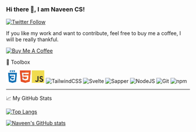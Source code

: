 ### Hi there 👋, I am Naveen CS!

[![Twitter Follow](https://img.shields.io/twitter/follow/MrNaveenCS?label=People%20following%20me%20on%20Twitter&style=social)](https://twitter.com/intent/follow?screen_name=MrNaveenCS)

If you like my work and want to contribute, feel free to buy me a coffee, I will be really thankful.

<a href="https://www.buymeacoffee.com/naveencs" target="_blank"><img src="https://cdn.buymeacoffee.com/buttons/default-yellow.png" alt="Buy Me A Coffee" height="50" ></a>

🧰 Toolbox

<img src="https://github.com/devicons/devicon/blob/master/icons/css3/css3-plain-wordmark.svg" alt="CSS" height="35"/><img src="https://github.com/devicons/devicon/blob/master/icons/html5/html5-original.svg" alt="HTML" height="35"/><img src="https://github.com/devicons/devicon/blob/master/icons/javascript/javascript-original.svg" alt="JavaScript" height="35"/> 
<img src="https://cdn.worldvectorlogo.com/logos/tailwindcss.svg" alt="TailwindCSS" height="35"/> 
<img src="https://upload.wikimedia.org/wikipedia/commons/1/1b/Svelte_Logo.svg" alt="Svelte" height="35"/> 
<img src="https://sapper.svelte.dev/sapper-logo.svg" alt="Sapper" height="35"/> 
<img src="https://upload.wikimedia.org/wikipedia/commons/d/d9/Node.js_logo.svg" alt="NodeJS" height="35"/>
<img src="https://upload.wikimedia.org/wikipedia/commons/e/e0/Git-logo.svg" alt="Git" height="35"/>
<img src="https://upload.wikimedia.org/wikipedia/commons/d/db/Npm-logo.svg" alt="npm" height="35"/>

---

📈 My GitHub Stats

[![Top Langs](https://github-readme-stats.vercel.app/api/top-langs/?username=catchspider2002&hide=java&theme=radical)](https://github.com/anuraghazra/github-readme-stats)

[![Naveen's GitHub stats](https://github-readme-stats.vercel.app/api?username=catchspider2002&theme=radical)](https://github.com/anuraghazra/github-readme-stats)

<!--
**catchspider2002/catchspider2002** is a ✨ _special_ ✨ repository because its `README.md` (this file) appears on your GitHub profile.

Here are some ideas to get you started:

- 🔭 I’m currently working on ...
- 🌱 I’m currently learning ...
- 👯 I’m looking to collaborate on ...
- 🤔 I’m looking for help with ...
- 💬 Ask me about ...
- 📫 How to reach me: ...
- 😄 Pronouns: ...
- ⚡ Fun fact: ...
-->
